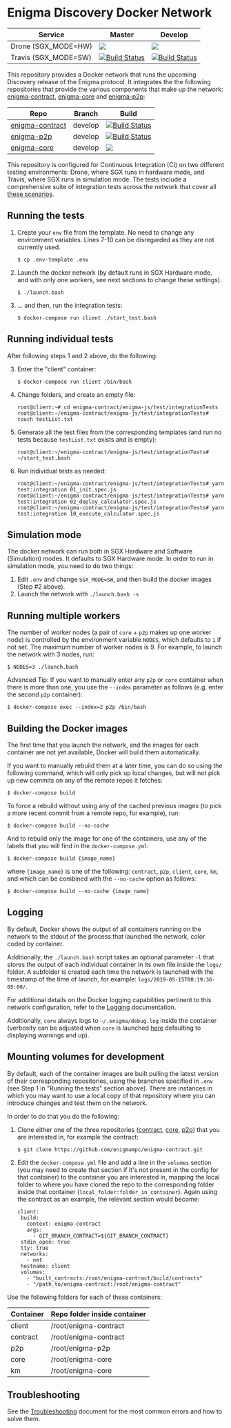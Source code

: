 # Enigma Discovery Docker Network

| Service | Master | Develop |
|---------|--------|---------|
| Drone (SGX_MODE=HW) | [<img src="https://drone.enigma.co/api/badges/enigmampc/discovery-integration-tests/status.svg?branch=master"/>](https://drone.enigma.co/enigmampc/discovery-integration-tests) | [<img src="https://drone.enigma.co/api/badges/enigmampc/discovery-integration-tests/status.svg?branch=develop"/>](https://drone.enigma.co/enigmampc/discovery-integration-tests) | 
| Travis (SGX_MODE=SW) | [![Build Status](https://travis-ci.com/enigmampc/discovery-integration-tests.svg?token=cNBBjbVVEGszuAJUokFT&branch=master)](https://travis-ci.com/enigmampc/discovery-integration-tests) | [![Build Status](https://travis-ci.com/enigmampc/discovery-integration-tests.svg?token=cNBBjbVVEGszuAJUokFT&branch=develop)](https://travis-ci.com/enigmampc/discovery-integration-tests) |

This repository provides a Docker network that runs the upcoming Discovery release of the Enigma protocol. It integrates the the following repositories that provide the various components that make up the network: [enigma-contract](https://github.com/enigmampc/enigma-contract), [enigma-core](https://github.com/enigmampc/enigma-core) and [enigma-p2p](https://github.com/enigmampc/enigma-p2p): 

| Repo   | Branch | Build |
|--------|--------|-------|
| [enigma-contract](https://github.com/enigmampc/enigma-contract/tree/develop) | develop | [![Build Status](https://travis-ci.org/enigmampc/enigma-contract.svg?branch=develop)](https://travis-ci.org/enigmampc/enigma-contract) |
| [enigma-p2p](https://github.com/enigmampc/enigma-p2p/tree/jsonrpc-integration) | develop |[![Build Status](https://travis-ci.org/enigmampc/enigma-p2p.svg?branch=develop)](https://travis-ci.org/enigmampc/enigma-p2p) |
| [enigma-core](https://github.com/enigmampc/enigma-core/tree/develop) | develop | <img src="https://drone.enigma.co/api/badges/enigmampc/enigma-core/status.svg?branch=develop"/> |

This repository is configured for Continuous Integration (CI) on two different testing environments: Drone, where SGX runs in hardware mode, and Travis, where SGX runs in simulation mode. The tests include a comprehensive suite of integration tests across the network that cover all [these scenarios](https://github.com/enigmampc/discovery-integration-tests/issues/2). 


## Running the tests

1. Create your `env` file from the template. No need to change any environment variables. Lines 7-10 can be disregarded as they are not currently used.

    ```
    $ cp .env-template .env
    ```

2. Launch the docker network (by default runs in SGX Hardware mode, and with only one workers, see next sections to change these settings).

    ```
    $ ./launch.bash
    ```

3. ... and then, run the integration tests:

    ```
    $ docker-compose run client ./start_test.bash
    ```

## Running individual tests

After following steps 1 and 2 above, do the following:

3. Enter the "client" container:

	```
	$ docker-compose run client /bin/bash
	```

4. Change folders, and create an empty file:

	```
	root@client:~# cd enigma-contract/enigma-js/test/integrationTests
	root@client:~/enigma-contract/enigma-js/test/integrationTests# touch testList.txt
	```

5. Generate all the test files from the corresponding templates (and run no tests because `testList.txt` exists and is empty):

	```
	root@client:~/enigma-contract/enigma-js/test/integrationTests# ~/start_test.bash
	```

6. Run individual tests as needed:

	```
	root@client:~/enigma-contract/enigma-js/test/integrationTests# yarn test:integration 01_init.spec.js 
	root@client:~/enigma-contract/enigma-js/test/integrationTests# yarn test:integration 02_deploy_calculator.spec.js
	root@client:~/enigma-contract/enigma-js/test/integrationTests# yarn test:integration 10_execute_calculator.spec.js
	```
    
## Simulation mode

The docker network can run both in SGX Hardware and Software (Simulation) modes. It defaults to SGX Hardware mode. In order to run in simulation mode, you need to do two things:

1. Edit `.env` and change `SGX_MODE=SW`, and then build the docker images (Step #2 above).
2. Launch the network with `./launch.bash -s`

## Running multiple workers

The number of worker nodes (a pair of `core` + `p2p` makes up one worker node) is controlled by the environment variable `NODES`, which defaults to `1` if not set. The maximum number of worker nodes is 9. For example, to launch the network with 3 nodes, run:

```
$ NODES=3 ./launch.bash
```

Advanced Tip: If you want to manually enter any `p2p` or `core` container when there is more than one, you use the `--index` parameter as follows (e.g. enter the second `p2p` container):

```
$ docker-compose exec --index=2 p2p /bin/bash
```

## Building the Docker images

The first time that you launch the network, and the images for each container are not yet available, Docker will build them automatically. 

If you want to manually rebuild them at a later time, you can do so using the following command, which will only pick up local changes, but will not pick up new commits on any of the remote repos it fetches:
```
$ docker-compose build
```

To force a rebuild without using any of the cached previous images (to pick a more recent commit from a remote repo, for example), run:
```
$ docker-compose build --no-cache
```

And to rebuild only the image for one of the containers, use any of the labels that you will find in the `docker-compose.yml`:
```
$ docker-compose build {image_name}
```
where `{image_name}` is one of the following: `contract`, `p2p`, `client`, `core`, `km`, and which can be combined with the `--no-cache` option as follows:
```
$ docker-compose build --no-cache {image_name}
```

## Logging

By default, Docker shows the output of all containers running on the network to the stdout of the process that launched the network, color coded by container.

Additionally, the `./launch.bash` script takes an optional parameter `-l` that stores the output of each individual container in its own file inside the `logs/` folder. A subfolder is created each time the network is launched with the timestamp of the time of launch, for example: `logs/2019-05-15T00:19:36-05:00/`.

For additional details on the Docker logging capabilities pertinent to this network configuration, refer to the [Logging](https://github.com/enigmampc/discovery-integration-tests/blob/develop/docs/logging.md) documentation.

Additionally, `core` always logs to `~/.enigma/debug.log` inside the container (verbosity can be adjusted when `core` is launched [here](https://github.com/enigmampc/discovery-integration-tests/blob/fb03e5413efbf8ea7af58d2bed45d0fa567b5526/enigma-core/start_core.bash#L5) defaulting to displaying warnings and up).



## Mounting volumes for development

By default, each of the container images are built pulling the latest version of their corresponding repositories, using the branches specified in `.env` (see Step 1 in "Running the tests" section above). There are instances in which you may want to use a local copy of that repository where you can introduce changes and test them on the network.

In order to do that you do the following:

1. Clone either one of the three repositories ([contract](https://github.com/enigmampc/enigma-contract), [core](https://github.com/enigmampc/enigma-core), [p2p](https://github.com/enigmampc/enigma-p2p)) that you are interested in, for example the contract:
	
    ```
    $ git clone https://github.com/enigmampc/enigma-contract.git
    ```

2. Edit the `docker-compose.yml` file and add a line in the `volumes` section (you may need to create that section if it's not present in the config for that container) to the container you are interested in, mapping the local folder to where you have cloned the repo to the corresponding folder inside that container (`local_folder:folder_in_container`). Again using the contract as an example, the relevant section would become:

     ```
    client:
      build:
        context: enigma-contract
        args:
          - GIT_BRANCH_CONTRACT=${GIT_BRANCH_CONTRACT}
      stdin_open: true
      tty: true
      networks:
        - net
      hostname: client
      volumes:
        - "built_contracts:/root/enigma-contract/build/contracts"
        - "/path_to/enigma-contract:/root/enigma-contract"
      ```
      
Use the following folders for each of these containers:

| Container | Repo folder inside container |
|-----------|------------------------------|
| client    | /root/enigma-contract |
| contract   | /root/enigma-contract |
| p2p        | /root/enigma-p2p |
| core       | /root/enigma-core |
| km         | /root/enigma-core |
      
## Troubleshooting	

See the [Troubleshooting](https://github.com/enigmampc/discovery-integration-tests/blob/master/docs/troubleshooting.md) document for the most common errors and how to solve them.

